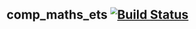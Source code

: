# comp_maths_ets [![Build Status](https://travis-ci.com/lamtev/comp_maths_ets.svg?token=9FvGK5w3cEBFPgDbu729&branch=master)](https://travis-ci.com/lamtev/comp_maths_ets)

